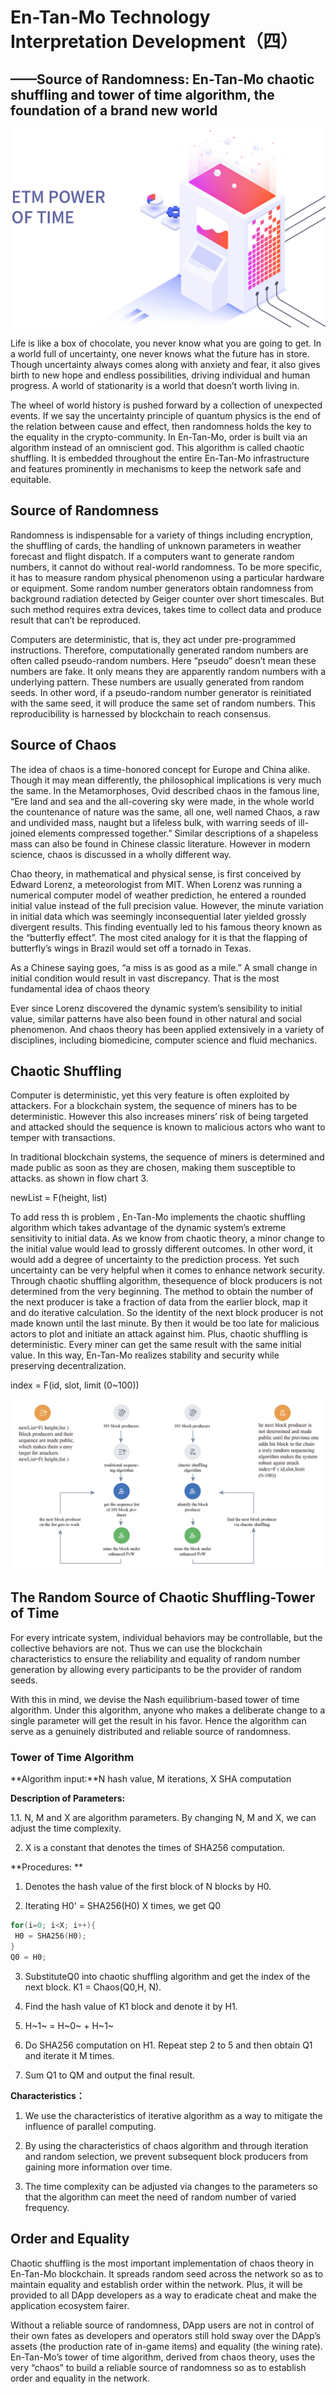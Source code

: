 # En-Tan-Mo Technology Interpretation Development（四）

## ——Source of Randomness: En-Tan-Mo chaotic shuffling and tower of time algorithm, the foundation of a brand new world
<img src="/images/skill/guide04_en.jpg"  >

Life is like a box of chocolate, you never know what you are going to get. In a world full of uncertainty, one never knows what the future has in store. Though uncertainty always comes along with anxiety and fear, it also gives birth to new hope and endless possibilities, driving individual and human progress. A world of stationarity is a world that doesn’t worth living in.

The wheel of world history is pushed forward by a collection of unexpected events. If we say the uncertainty principle of quantum physics is the end of the relation between cause and effect, then randomness holds the key to the equality in the crypto-community. In En-Tan-Mo, order is built via an algorithm instead of an omniscient god. This algorithm is called chaotic shuffling. It is embedded throughout the entire En-Tan-Mo infrastructure and features prominently in mechanisms to keep the network safe and equitable.

## Source of Randomness

Randomness is indispensable for a variety of things including encryption, the shuffling of cards, the handling of unknown parameters in weather forecast and flight dispatch. If a computers want to generate random numbers, it cannot do without real-world randomness. To be more specific, it has to measure random physical phenomenon using a particular hardware or equipment. Some random number generators obtain randomness from background radiation detected by Geiger counter over short timescales. But such method requires extra devices, takes time to collect data and produce result that can’t be reproduced.

Computers are deterministic, that is, they act under pre-programmed instructions. Therefore, computationally generated random numbers are often called pseudo-random numbers. Here “pseudo” doesn’t mean these numbers are fake. It only means they are apparently random numbers with a underlying pattern. These numbers are usually generated from random seeds. In other word, if a pseudo-random number generator is reinitiated with the same seed, it will produce the same set of random numbers. This reproducibility is harnessed by blockchain to reach consensus.

## Source of Chaos

The idea of chaos is a time-honored concept for Europe and China alike. Though it may mean differently, the philosophical implications is very much the same. In the Metamorphoses, Ovid described chaos in the famous line, “Ere land and sea and the all-covering sky were made, in the whole world the countenance of nature was the same, all one, well named Chaos, a raw and undivided mass, naught but a lifeless bulk, with warring seeds of ill-joined elements compressed together.” Similar descriptions of a shapeless mass can also be found in Chinese classic literature. However in modern science, chaos is discussed in a wholly different way.

Chao theory, in mathematical and physical sense, is first conceived by Edward Lorenz, a meteorologist from MIT. When Lorenz was running a numerical computer model of weather prediction, he entered a rounded initial value instead of the full precision value. However, the minute variation in initial data which was seemingly inconsequential later yielded grossly divergent results. This finding eventually led to his famous theory known as the “butterfly effect”. The most cited analogy for it is that the flapping of butterfly’s wings in Brazil would set off a tornado in Texas.

As a Chinese saying goes, “a miss is as good as a mile.” A small change in initial condition would result in vast discrepancy. That is the most fundamental idea of chaos theory

Ever since Lorenz discovered the dynamic system’s sensibility to initial value, similar patterns have also been found in other natural and social phenomenon. And chaos theory has been applied extensively in a variety of disciplines, including biomedicine, computer science and fluid mechanics.

## Chaotic Shuffling

Computer is deterministic, yet this very feature is often exploited by attackers. For a blockchain system, the sequence of miners has to be deterministic. However this also increases miners’ risk of being targeted and attacked should the sequence is known to malicious actors who want to temper with transactions.

In traditional blockchain systems, the sequence of miners is determined and made public as soon as they are chosen, making them susceptible to attacks. as shown in flow chart 3.

newList = F(height, list)

To add ress th is problem , En-Tan-Mo implements the chaotic shuffling algorithm which takes advantage of the dynamic system’s extreme sensitivity to initial data. As we know from chaotic theory, a minor change to the initial value would lead to grossly different outcomes. In other word, it would add a degree of uncertainty to the prediction process. Yet such uncertainty can be very helpful when it comes to enhance network security. Through chaotic shuffling algorithm, thesequence of block producers is not determined from the very beginning. The method to obtain the number of the next producer is take a fraction of data from the earlier block, map it and do iterative calculation. So the identity of the next block producer is not made known until the last minute. By then it would be too late for malicious actors to plot and initiate an attack against him. Plus, chaotic shuffling is deterministic. Every miner can get the same result with the same initial value. In this way, En-Tan-Mo realizes stability and security while preserving decentralization.

index = F(id, slot, limit (0~100))

![混沌排序](/images/skill/alg_progress_en.png)

## The Random Source of Chaotic Shuffling-Tower of Time

For every intricate system, individual behaviors may be controllable, but the collective behaviors are not. Thus we can use the blockchain characteristics to ensure the reliability and equality of random number generation by allowing every participants to be the provider of random seeds.

With this in mind, we devise the Nash equilibrium-based tower of time algorithm. Under this algorithm, anyone who makes a deliberate change to a single parameter will get the result in his favor. Hence the algorithm can serve as a genuinely distributed and reliable source of randomness.

### Tower of Time Algorithm

**Algorithm input:**N hash value, M iterations, X SHA computation

**Description of Parameters:**

1.1. N, M and X are algorithm parameters. By changing N, M and X, we can adjust the time complexity.

2. X is a constant that denotes the times of SHA256 computation.

**Procedures: **

1. Denotes the hash value of the first block of N blocks by H0.

2.  Iterating H0' = SHA256(H0) X times, we get Q0

   ```c++
   for(i=0; i<X; i++){
   	H0 = SHA256(H0);
   }
   Q0 = H0;
   ```

3.  SubstituteQ0 into chaotic shuffling algorithm and get the index of the next block. K1 = Chaos(Q0,H, N).

4.  Find the hash value of K1 block and denote it by H1.

5. H~1~ = H~0~ + H~1~

6. Do SHA256 computation on H1. Repeat step 2 to 5 and then obtain Q1 and iterate it M times.

7. Sum Q1 to QM and output the final result.

 **Characteristics：**

1. We use the characteristics of iterative algorithm as a way to mitigate the influence of parallel computing.

2. By using the characteristics of chaos algorithm and through iteration and random selection, we prevent subsequent block producers from gaining more information over time.

3. The time complexity can be adjusted via changes to the parameters so that the algorithm can meet the need of random number of varied frequency.

## Order and Equality

Chaotic shuffling is the most important implementation of chaos theory in En-Tan-Mo blockchain. It spreads random seed across the network so as to maintain equality and establish order within the network. Plus, it will be provided to all DApp developers as a way to eradicate cheat and make the application ecosystem fairer.

Without a reliable source of randomness, DApp users are not in control of their own fates as developers and operators still hold sway over the DApp’s assets (the production rate of in-game items) and equality (the wining rate). En-Tan-Mo’s tower of time algorithm, derived from chaos theory, uses the very “chaos” to build a reliable source of randomness so as to establish order and equality in the network.

